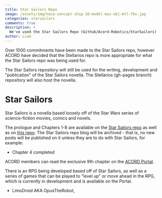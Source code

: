 ```yaml
---
title: Star Sailors Repo
image: /assets/img/nasa-concept-ship-3d-model-max-obj-mtl-fbx.jpg
categories: starsailors
comments: true
description: >
  We've used the Star Sailors Repo (Github/Acord-Robotics/StarSailors) for the past few months to catalogue the development of Stellarios. From now, that repo will only dicuss the development of the Star Sailors novella series, which will also be discussed here.
author: Liam
---
```


Over 1000 commitments have been made to the Star Sailors repo, however ACORD have decided that the Stellarios repo is more appropriate for what the Star Sailors repo was being used for.

The Star Sailors repository will still be used for the writing, development and "publication" of the Star Sailors novella. The Stellarios (gh-pages branch) repository will also host the novella.

# Star Sailors

Star Sailors is a novella based loosely off of the Star Wars series of science-fiction movies, comics and novels. 

The prologue and Chapters 1-8 are available on the [Star Sailors repo](http://acord-robotics.github.io/starsailors) as well as on [this repo](http://acord-robotics.github.io/stellarios/compass). The Star Sailors repo blog will be archived - that is, no new posts will be published on it unless they are to do with Star Sailors, for example:

* Chapter 4 completed

ACORD members can read the exclusive 9th chapter on the [ACORD Portal](http://allianceofdroids.org.au/aod/starsailors). 

There is an RPG being developed based off of Star Sailors, as well as a series of games that can be played to "level up" or move ahead in the RPG, which is currently in development and is available on the Portal.

-  LimoDroid AKA OpusTheRobot, 

